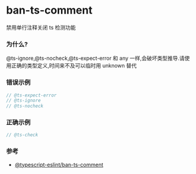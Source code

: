 # ban-ts-comment

禁用单行注释关闭 ts 检测功能

### 为什么?

@ts-ignore,@ts-nocheck,@ts-expect-error 和 any 一样,会破坏类型推导.请使用正确的类型定义,时间来不及可以临时用 unknown 替代

### 错误示例

```ts
// @ts-expect-error
// @ts-ignore
// @ts-nocheck
```

### 正确示例

```ts
// @ts-check
```

### 参考

- [@typescript-eslint/ban-ts-comment](https://typescript-eslint.io/rules/ban-ts-comment)
